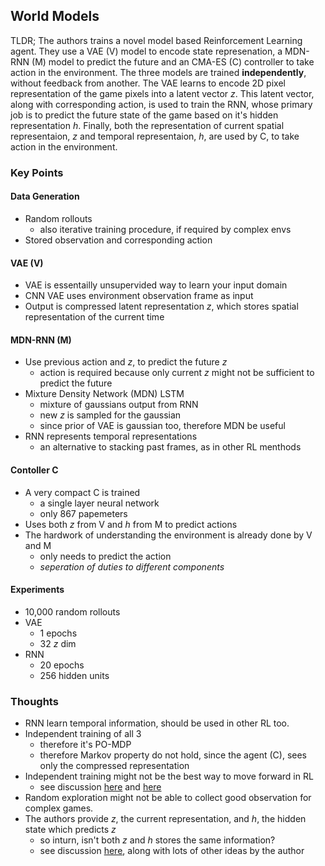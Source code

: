 ## World Models

TLDR; The authors trains a novel model based Reinforcement Learning agent. They use a VAE (V) model to encode state represenation, a MDN-RNN (M) model to predict the future and an CMA-ES (C) controller to take action in the environment. The three models are trained **independently**, without feedback from another. The VAE learns to encode 2D pixel representation of the game pixels into a latent vector _z_. This latent vector, along with corresponding action, is used to train the RNN, whose primary job is to predict the future state of the game based on it's hidden representation _h_. Finally, both the representation of current spatial representaion, _z_ and temporal representaion, _h_, are used by C, to take action in the environment.


### Key Points


#### Data Generation

- Random rollouts
	- also iterative training procedure, if required by complex envs
- Stored observation and corresponding action

#### VAE (V)

- VAE is essentailly unsupervided way to learn your input domain
- CNN VAE uses environment observation frame as input
- Output is compressed latent representation _z_, which stores spatial representation of the current time


#### MDN-RNN (M)

- Use previous action and _z_, to predict the future _z_
	- action is required because only current _z_ might not be sufficient to predict the future
- Mixture Density Network (MDN) LSTM
	- mixture of gaussians output from RNN
	- new _z_ is sampled for the gaussian
	- since prior of VAE is gaussian too, therefore MDN be useful
- RNN represents temporal representations
	- an alternative to stacking past frames, as in other RL menthods


#### Contoller C

- A very compact C is trained
	- a single layer neural network
	- only 867 papemeters
- Uses both _z_ from V and _h_ from M to predict actions
- The hardwork of understanding the environment is already done by V and M
	- only needs to predict the action
	- _seperation of duties to different components_


#### Experiments

- 10,000 random rollouts
- VAE 
	- 1 epochs
	- 32 _z_ dim 
- RNN
	- 20 epochs
	- 256 hidden units


### Thoughts


- RNN learn temporal information, should be used in other RL too.
- Independent training of all 3
	- therefore it's PO-MDP
	- therefore Markov property do not hold, since the agent (C), sees only the compressed representation
- Independent training might not be the best way to move forward in RL
	- see discussion [here](https://coherencedrivers.wordpress.com/2018/04/04/comment-on-world-models/) and [here](https://twitter.com/shimon8282/status/979344417961250817)
- Random exploration might not be able to collect good observation for complex games.
- The authors provide _z_, the current representation, and _h_, the hidden state which predicts _z_
	- so inturn, isn't both _z_ and _h_ stores the same information?
	- see discussion [here](https://github.com/worldmodels/worldmodels.github.io/issues/2), along with lots of other ideas by the author

